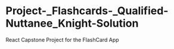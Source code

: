 # Project-_Flashcards-_Qualified-Nuttanee_Knight-Solution
React Capstone Project for the FlashCard App
